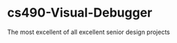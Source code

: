 cs490-Visual-Debugger
=====================

The most excellent of all excellent senior design projects
